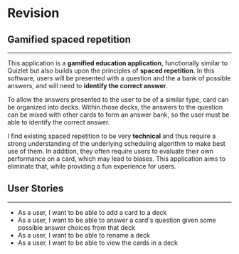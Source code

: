 # Revision
## Gamified spaced repetition
___
This application is a **gamified education application**, functionally similar to Quizlet but also
builds upon the principles of **spaced repetition**. In this software, users will be presented with a question and the 
a bank of possible answers, and will need to **identify the correct answer**. 

To allow the answers presented to the user to be of a similar type,
card can be organized into decks. Within those decks, the answers to the question can be mixed with other cards to form
an answer bank,
so the user must be able to identify the correct answer.

I find existing spaced repetition to be very **technical** and thus require a strong
understanding of the underlying scheduling algorithm to make best use of them. In addition, they often require
users to evaluate their own performance on a card, which may lead to biases. This application
aims to eliminate that, while providing a fun experience for users.

## User Stories
___
- As a user, I want to be able to add a card to a deck
- As a user, I want to be able to answer a card's question given some possible answer choices from that deck
- As a user, I want to be able to rename a deck
- As a user, I want to be able to view the cards in a deck